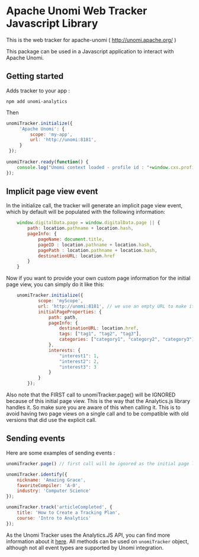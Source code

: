<!--
  ~ Licensed to the Apache Software Foundation (ASF) under one or more
  ~ contributor license agreements.  See the NOTICE file distributed with
  ~ this work for additional information regarding copyright ownership.
  ~ The ASF licenses this file to You under the Apache License, Version 2.0
  ~ (the "License"); you may not use this file except in compliance with
  ~ the License.  You may obtain a copy of the License at
  ~
  ~      http://www.apache.org/licenses/LICENSE-2.0
  ~
  ~ Unless required by applicable law or agreed to in writing, software
  ~ distributed under the License is distributed on an "AS IS" BASIS,
  ~ WITHOUT WARRANTIES OR CONDITIONS OF ANY KIND, either express or implied.
  ~ See the License for the specific language governing permissions and
  ~ limitations under the License.
  -->


Apache Unomi Web Tracker Javascript Library
===========================================

This is the web tracker for apache-unomi ( http://unomi.apache.org/ )

This package can be used in a Javascript application to interact with Apache Unomi.

## Getting started

Adds tracker to your app :

`npm add unomi-analytics`

Then 

```javascript
unomiTracker.initialize({
     'Apache Unomi': {
         scope: 'my-app',
         url: 'http://unomi:8181',
     }
 });
 
unomiTracker.ready(function() {
    console.log("Unomi context loaded - profile id : "+window.cxs.profileId + ", sessionId="+window.cxs.sessionId);
});
```

## Implicit page view event

In the initialize call, the tracker will generate an implicit page view event, which by default will be populated with 
the following information: 

```javascript
    window.digitalData.page = window.digitalData.page || {
        path: location.pathname + location.hash,
        pageInfo: {
            pageName: document.title,
            pageID : location.pathname + location.hash,
            pagePath : location.pathname + location.hash,
            destinationURL: location.href
        }
    }
```

Now if you want to provide your own custom page information for the initial page view, you can simply do it like this:

````javascript
    unomiTracker.initialize({
            scope: 'myScope',
            url: 'http://unomi:8181', // we use an empty URL to make it relative to this page.
            initialPageProperties: {
                path: path,
                pageInfo: {
                    destinationURL: location.href,
                    tags: ["tag1", "tag2", "tag3"],
                    categories: ["category1", "category2", "category3"]
                },
                interests: {
                    "interest1": 1,
                    "interest2": 2,
                    "interest3": 3
                }
            }
        });
````

Also note that the FIRST call to unomiTracker.page() will be IGNORED because of this initial page view. This is the 
way that the Analytics.js library handles it. So make sure you are aware of this when calling it. This is to avoid having
two page views on a single call and to be compatible with old versions that did use the explicit call.

## Sending events

Here are some examples of sending events :

```javascript
unomiTracker.page() // first call will be ignored as the initial page load is done in the initialize method

unomiTracker.identify({
    nickname: 'Amazing Grace',
    favoriteCompiler: 'A-0',
    industry: 'Computer Science'
});

unomiTracker.track('articleCompleted', {
    title: 'How to Create a Tracking Plan',
    course: 'Intro to Analytics'
});

```

As the Unomi Tracker uses the Analytics.JS API, you can find more information about it [here](https://segment.com/docs/sources/website/analytics.js/). 
All methods can be used on `unomiTracker` object, although not all event types are supported by Unomi integration.
